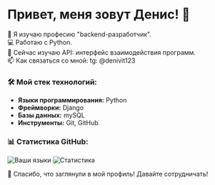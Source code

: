 # Привет, меня зовут Денис! 👋

🚀 Я изучаю професию  "backend-разработчик".  
💻 Работаю с Python.  
🌱 Сейчас изучаю API: интерфейс взаимодействия программ.  
📫 Как связаться со мной: tg: @denivit123 

### 🛠️ Мой стек технологий:
- **Языки программирования:** Python
- **Фреймворки:** Django
- **Базы данных:** mySQL
- **Инструменты:** Git, GitHub
### 📊 Статистика GitHub:
![Ваши языки](https://github-readme-stats.vercel.app/api/top-langs/?username=Denivit&layout=compact&theme=dark)
![Статистика](https://github-readme-stats.vercel.app/api?username=Denivit&show_icons=true&theme=dark)

🌟 Спасибо, что заглянули в мой профиль! Давайте сотрудничать!
